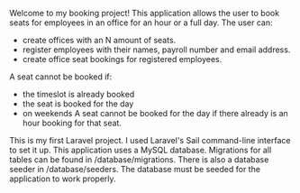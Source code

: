 
Welcome to my booking project! This application allows the user to book seats for employees in an office for an hour or a full day. 
The user can:
- create offices with an N amount of seats.
- register employees with their names, payroll number and email address.
- create office seat bookings for registered employees.

 A seat cannot be booked if:
 - the timeslot is already booked
 - the seat is booked for the day
 - on weekends
 A seat cannot be booked for the day if there already is an hour booking for that seat.

This is my first Laravel project. I used Laravel's Sail command-line interface to set it up.
This application uses a MySQL database. Migrations for all tables can be found in /database/migrations.
There is also a database seeder in /database/seeders.
The database must be seeded for the application to work properly.